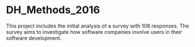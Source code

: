 # DH_Methods_2016

This project includes the initial analysis of a survey with 108 responses. 
The survey aims to investigate how software companies involve users in their software development.
